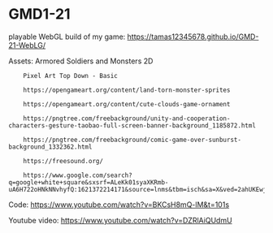 # GMD1-21

playable WebGL build of my game: https://tamas12345678.github.io/GMD-21-WebLG/

Assets: 
        Armored Soldiers and Monsters 2D

        Pixel Art Top Down - Basic
        
        https://opengameart.org/content/land-torn-monster-sprites
        
        https://opengameart.org/content/cute-clouds-game-ornament
        
        https://pngtree.com/freebackground/unity-and-cooperation-characters-gesture-taobao-full-screen-banner-background_1185872.html
        
        https://pngtree.com/freebackground/comic-game-over-sunburst-background_1332362.html
        
        https://freesound.org/
        
        https://www.google.com/search?q=google+white+square&sxsrf=ALeKk01syaXKRmb-uA6H722oHNkNNvhyfQ:1621372214171&source=lnms&tbm=isch&sa=X&ved=2ahUKEwj98_6WktTwAhXMk4sKHdbrBmIQ_AUoAXoECAIQAw&biw=1707&bih=886
        
 Code: https://www.youtube.com/watch?v=BKCsH8mQ-lM&t=101s

 Youtube video: https://www.youtube.com/watch?v=DZRlAiQUdmU
       
